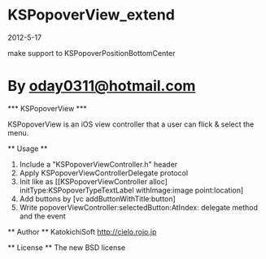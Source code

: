 KSPopoverView_extend
====================

2012-5-17

make support to 
KSPopoverPositionBottomCenter
 
 
 By oday0311@hotmail.com
==========================

*** KSPopoverView ***

KSPopoverView is an iOS view controller that a user can flick & select the menu.

** Usage **
1. Include a "KSPopoverViewController.h" header
2. Apply KSPopoverViewControllerDelegate protocol
3. Init like as [[KSPopoverViewController alloc] initType:KSPopoverTypeTextLabel withImage:image point:location]
4. Add buttons by [vc addButtonWithTitle:button]
5. Write popoverViewController:selectedButton:AtIndex: delegate method and the event

** Author **
KatokichiSoft
http://cielo.rojo.jp

** License **
The new BSD license
